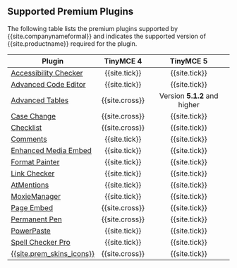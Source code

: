 ## Supported Premium Plugins

The following table lists the premium plugins supported by {{site.companynameformal}} and indicates the supported version of {{site.productname}} required for the plugin.

| Plugin                                                            | TinyMCE 4     | TinyMCE 5     |
| ----------------------------------------------------------------- | :-----------: | :-----------: |
| [Accessibility Checker]({{site.baseurl}}/plugins/a11ychecker)     | {{site.tick}} | {{site.tick}} |
| [Advanced Code Editor]({{site.baseurl}}/plugins/advcode)          | {{site.tick}} | {{site.tick}} |
| [Advanced Tables]({{site.baseurl}}/plugins/advtable)| {{site.cross}} | Version **5.1.2** and higher |
| [Case Change]({{site.baseurl}}/plugins/casechange)                | {{site.cross}}| {{site.tick}} |
| [Checklist]({{site.baseurl}}/plugins/checklist)                   | {{site.cross}}| {{site.tick}} |
| [Comments]({{site.baseurl}}/plugins/comments)                     | {{site.tick}} | {{site.tick}} |
| [Enhanced Media Embed]({{site.baseurl}}/plugins/mediaembed)       | {{site.tick}} | {{site.tick}} |
| [Format Painter]({{site.baseurl}}/plugins/formatpainter)          | {{site.tick}} | {{site.tick}} |
| [Link Checker]({{site.baseurl}}/plugins/linkchecker)              | {{site.tick}} | {{site.tick}} |
| [AtMentions]({{site.baseurl}}/plugins/mentions)                     | {{site.tick}} | {{site.tick}} |
| [MoxieManager]({{site.baseurl}}/plugins/moxiemanager)             | {{site.tick}} | {{site.tick}} |
| [Page Embed]({{site.baseurl}}/plugins/pageembed)                  | {{site.cross}}| {{site.tick}} |
| [Permanent Pen]({{site.baseurl}}/plugins/permanentpen)            | {{site.cross}}| {{site.tick}} |
| [PowerPaste]({{site.baseurl}}/plugins/powerpaste)                 | {{site.tick}} | {{site.tick}} |
| [Spell Checker Pro]({{site.baseurl}}/plugins/tinymcespellchecker) | {{site.tick}} | {{site.tick}} |
| [{{site.prem_skins_icons}}]({{site.baseurl}}/enterprise/premium-skins-and-icon-packs/)|{{site.cross}}|{{site.tick}}|
